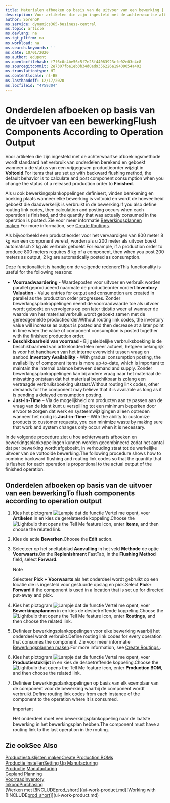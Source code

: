 ```yaml
---
title: Materialen afboeken op basis van de uitvoer van een bewerking | Microsoft Docs
description: Voor artikelen die zijn ingesteld met de achterwaartse afboekingsmethode wordt standaard het verbruik van onderdelen berekend en geboekt wanneer u de status van een vrijgegeven productieorder wijzigt in **Voltooid**. Zie voor meer informatie Afboekingsmethode.
author: SorenGP
ms.service: dynamics365-business-central
ms.topic: article
ms.devlang: na
ms.tgt_pltfrm: na
ms.workload: na
ms.search.keywords: ''
ms.date: 10/01/2020
ms.author: edupont
ms.openlocfilehash: f7f6c0c4be56c5f7e25f44063923cfe02e03e4c8
ms.sourcegitcommit: 2e7307fbe1eb3b34d0ad9356226a19409054a402
ms.translationtype: HT
ms.contentlocale: nl-BE
ms.lasthandoff: 12/17/2020
ms.locfileid: "4759304"
---
```

# <a name="flush-components-according-to-operation-output"></a><span data-ttu-id="8165a-104">Onderdelen afboeken op basis van de uitvoer van een bewerking</span><span class="sxs-lookup"><span data-stu-id="8165a-104">Flush Components According to Operation Output</span></span>
<span data-ttu-id="8165a-105">Voor artikelen die zijn ingesteld met de achterwaartse afboekingsmethode wordt standaard het verbruik van onderdelen berekend en geboekt wanneer u de status van een vrijgegeven productieorder wijzigt in **Voltooid**.</span><span class="sxs-lookup"><span data-stu-id="8165a-105">For items that are set up with backward flushing method, the default behavior is to calculate and post component consumption when you change the status of a released production order to **Finished**.</span></span>  

<span data-ttu-id="8165a-106">Als u ook bewerkingsplankoppelingen definieert, vinden berekening en boeking plaats wanneer elke bewerking is voltooid en wordt de hoeveelheid geboekt die daadwerkelijk is verbruikt in de bewerking.</span><span class="sxs-lookup"><span data-stu-id="8165a-106">If you also define routing link codes, then calculation and posting occurs when each operation is finished, and the quantity that was actually consumed in the operation is posted.</span></span> <span data-ttu-id="8165a-107">Zie voor meer informatie [Bewerkingsplannen maken](production-how-to-create-routings.md).</span><span class="sxs-lookup"><span data-stu-id="8165a-107">For more information, see [Create Routings](production-how-to-create-routings.md).</span></span>  

<span data-ttu-id="8165a-108">Als bijvoorbeeld een productieorder voor het vervaardigen van 800 meter 8 kg van een component vereist, worden als u 200 meter als uitvoer boekt automatisch 2 kg als verbruik geboekt.</span><span class="sxs-lookup"><span data-stu-id="8165a-108">For example, if a production order to produce 800 meters requires 8 kg of a component, then when you post 200 meters as output, 2 kg are automatically posted as consumption.</span></span>  

<span data-ttu-id="8165a-109">Deze functionaliteit is handig om de volgende redenen:</span><span class="sxs-lookup"><span data-stu-id="8165a-109">This functionality is useful for the following reasons:</span></span>  

-   <span data-ttu-id="8165a-110">**Voorraadwaardering** - Waardeposten voor uitvoer en verbruik worden parallel geproduceerd naarmate de productieorder vordert.</span><span class="sxs-lookup"><span data-stu-id="8165a-110">**Inventory Valuation** - Value entries for output and consumption are created in parallel as the production order progresses.</span></span> <span data-ttu-id="8165a-111">Zonder bewerkingsplankoppelingen neemt de voorraadwaarde toe als uitvoer wordt geboekt en vervolgens op een later tijdstip weer af wanneer de waarde van het materiaalverbruik wordt geboekt samen met de gereedgemelde productieorder.</span><span class="sxs-lookup"><span data-stu-id="8165a-111">Without routing link codes, the inventory value will increase as output is posted and then decrease at a later point in time when the value of component consumption is posted together with the finished production order.</span></span>  
-   <span data-ttu-id="8165a-112">**Beschikbaarheid van voorraad** - Bij geleidelijke verbruiksboeking is de beschikbaarheid van artikelonderdelen meer actueel, hetgeen belangrijk is voor het handhaven van het interne evenwicht tussen vraag en aanbod.</span><span class="sxs-lookup"><span data-stu-id="8165a-112">**Inventory Availability** - With gradual consumption posting, the availability of component items is more up-to-date, which is important to maintain the internal balance between demand and supply.</span></span> <span data-ttu-id="8165a-113">Zonder bewerkingsplankoppelingen kan bij andere vraag naar het materiaal de misvatting ontstaan dat het materiaal beschikbaar is zolang een vertraagde verbruiksboeking uitstaat.</span><span class="sxs-lookup"><span data-stu-id="8165a-113">Without routing link codes, other demands for the component may believe that it is available as long as it is pending a delayed consumption posting.</span></span>  
-   <span data-ttu-id="8165a-114">**Just-In-Time** – Via de mogelijkheid om producten aan te passen aan de vraag van de klant kunt u verspilling tot een minimum beperken door ervoor te zorgen dat werk en systeemwijzigingen alleen optreden wanneer het nodig is.</span><span class="sxs-lookup"><span data-stu-id="8165a-114">**Just-in-Time** – With the ability to customize products to customer requests, you can minimize waste by making sure that work and system changes only occur when it is necessary.</span></span>  

<span data-ttu-id="8165a-115">In de volgende procedure ziet u hoe achterwaarts afboeken en bewerkingsplankoppelingen kunnen worden gecombineerd zodat het aantal dat per bewerking wordt afgeboekt, in verhouding staat tot de werkelijke uitvoer van de voltooide bewerking.</span><span class="sxs-lookup"><span data-stu-id="8165a-115">The following procedure shows how to combine backward flushing and routing link codes so that the quantity that is flushed for each operation is proportional to the actual output of the finished operation.</span></span>  

## <a name="to-flush-components-according-to-operation-output"></a><span data-ttu-id="8165a-116">Onderdelen afboeken op basis van de uitvoer van een bewerking</span><span class="sxs-lookup"><span data-stu-id="8165a-116">To flush components according to operation output</span></span>  
1.  <span data-ttu-id="8165a-117">Kies het pictogram ![Lampje dat de functie Vertel me opent](media/ui-search/search_small.png "Vertel me wat u wilt doen"), voer **Artikelen** in en kies de gerelateerde koppeling.</span><span class="sxs-lookup"><span data-stu-id="8165a-117">Choose the ![Lightbulb that opens the Tell Me feature](media/ui-search/search_small.png "Tell me what you want to do") icon, enter **Items**, and then choose the related link.</span></span>  
2.  <span data-ttu-id="8165a-118">Kies de actie **Bewerken**.</span><span class="sxs-lookup"><span data-stu-id="8165a-118">Choose the **Edit** action.</span></span>  
3.  <span data-ttu-id="8165a-119">Selecteer op het sneltabblad **Aanvulling** in het veld **Methode** de optie **Voorwaarts**.</span><span class="sxs-lookup"><span data-stu-id="8165a-119">On the **Replenishment** FastTab, in the **Flushing Method** field, select **Forward**.</span></span>  

    > [!NOTE]  
    >  <span data-ttu-id="8165a-120">Selecteer **Pick + Voorwaarts** als het onderdeel wordt gebruikt op een locatie die is ingesteld voor gestuurde opslag en pick.</span><span class="sxs-lookup"><span data-stu-id="8165a-120">Select **Pick+ Forward** if the component is used in a location that is set up for directed put-away and pick.</span></span>  

4.  <span data-ttu-id="8165a-121">Kies het pictogram ![Lampje dat de functie Vertel me opent](media/ui-search/search_small.png "Vertel me wat u wilt doen"), voer **Bewerkingsplannen** in en kies de desbetreffende koppeling.</span><span class="sxs-lookup"><span data-stu-id="8165a-121">Choose the ![Lightbulb that opens the Tell Me feature](media/ui-search/search_small.png "Tell me what you want to do") icon, enter **Routings**, and then choose the related link.</span></span>  
5.  <span data-ttu-id="8165a-122">Definieer bewerkingsplankoppelingen voor elke bewerking waarbij het onderdeel wordt verbruikt.</span><span class="sxs-lookup"><span data-stu-id="8165a-122">Define routing link codes for every operation that consumes the component.</span></span> <span data-ttu-id="8165a-123">Zie voor meer informatie [Bewerkingsplannen maken](production-how-to-create-routings.md).</span><span class="sxs-lookup"><span data-stu-id="8165a-123">For more information, see [Create Routings ](production-how-to-create-routings.md).</span></span>  
6.  <span data-ttu-id="8165a-124">Kies het pictogram ![Lampje dat de functie Vertel me opent](media/ui-search/search_small.png "Vertel me wat u wilt doen"), voer **Productiestuklijst** in en kies de desbetreffende koppeling.</span><span class="sxs-lookup"><span data-stu-id="8165a-124">Choose the ![Lightbulb that opens the Tell Me feature](media/ui-search/search_small.png "Tell me what you want to do") icon, enter **Production BOM**, and then choose the related link.</span></span>  
7.  <span data-ttu-id="8165a-125">Definieer bewerkingsplankoppelingen op basis van elk exemplaar van de component voor de bewerking waarbij de component wordt verbruikt.</span><span class="sxs-lookup"><span data-stu-id="8165a-125">Define routing link codes from each instance of the component to the operation where it is consumed.</span></span>

    > [!IMPORTANT]  
    >  <span data-ttu-id="8165a-126">Het onderdeel moet een bewerkingsplankoppeling naar de laatste bewerking in het bewerkingsplan hebben.</span><span class="sxs-lookup"><span data-stu-id="8165a-126">The component must have a routing link to the last operation in the routing.</span></span>  

## <a name="see-also"></a><span data-ttu-id="8165a-127">Zie ook</span><span class="sxs-lookup"><span data-stu-id="8165a-127">See Also</span></span>  
[<span data-ttu-id="8165a-128">Productiestuklijsten maken</span><span class="sxs-lookup"><span data-stu-id="8165a-128">Create Production BOMs</span></span>](production-how-to-create-production-boms.md)  
[<span data-ttu-id="8165a-129">Productie instellen</span><span class="sxs-lookup"><span data-stu-id="8165a-129">Setting Up Manufacturing</span></span>](production-configure-production-processes.md)  
<span data-ttu-id="8165a-130">[Productie](production-manage-manufacturing.md)  </span><span class="sxs-lookup"><span data-stu-id="8165a-130">[Manufacturing](production-manage-manufacturing.md)  </span></span>  
<span data-ttu-id="8165a-131">[Gepland](production-planning.md) </span><span class="sxs-lookup"><span data-stu-id="8165a-131">[Planning](production-planning.md) </span></span>  
[<span data-ttu-id="8165a-132">Voorraad</span><span class="sxs-lookup"><span data-stu-id="8165a-132">Inventory</span></span>](inventory-manage-inventory.md)  
[<span data-ttu-id="8165a-133">Inkoop</span><span class="sxs-lookup"><span data-stu-id="8165a-133">Purchasing</span></span>](purchasing-manage-purchasing.md)  
<span data-ttu-id="8165a-134">[Werken met [!INCLUDE[prod_short](includes/prod_short.md)]](ui-work-product.md)</span><span class="sxs-lookup"><span data-stu-id="8165a-134">[Working with [!INCLUDE[prod_short](includes/prod_short.md)]](ui-work-product.md)</span></span>
